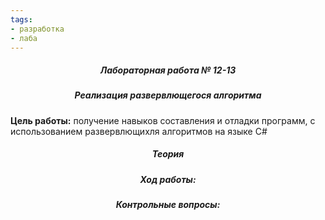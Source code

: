 ```yaml
---
tags:
- разработка
- лаба
---
```

<h5 align="center">Лабораторная работа № 12-13</h5>

<h5 align="center">Реализация развервлющегося алгоритма</h5>

**Цель работы:** 
получение навыков составления и отладки программ, с использованием развервлющихля алгоритмов на языке C#

<h5 align="center">Теория</h5>



<h5 align="center">Ход работы:</h5>



<h5 align="center">Контрольные вопросы:</h5>


